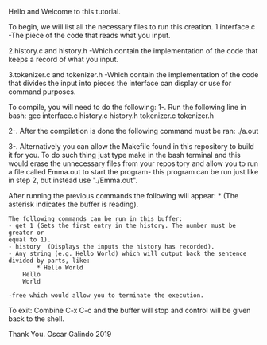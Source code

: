 Hello and Welcome to this tutorial.

To begin, we will list all the necessary files to run this creation.
1.interface.c -The piece of the code that reads what you input.

2.history.c and history.h -Which contain the implementation of the code that
keeps a record of what you input.

3.tokenizer.c and tokenizer.h -Which contain the implementation of the code
that divides the input into pieces the interface can display or use for
command purposes.

To compile, you will need to do the following:
1-. Run the following line in bash:
    gcc interface.c history.c history.h tokenizer.c tokenizer.h

2-. After the compilation is done the following command must be ran:
    ./a.out

3-. Alternatively you can allow the Makefile found in this repository to build
it for you. To do such thing just type make in the bash terminal and this
would erase the unnecessary files from your repository and allow you to run a
file called Emma.out to start the program- this program can be run just like
in step 2, but instead use "./Emma.out".

After running the previous commands the following will appear:
    * (The asterisk indicates the buffer is reading).

    The following commands can be run in this buffer:
    - get 1 (Gets the first entry in the history. The number must be greater or
    equal to 1).
    - history  (Displays the inputs the history has recorded).
    - Any string (e.g. Hello World) which will output back the sentence
    divided by parts, like:
    	    * Hello World
	    Hello
	    World

    -free which would allow you to terminate the execution. 

To exit: Combine C-x C-c and the buffer will stop and control will be given
back to the shell.

Thank You.
Oscar Galindo
2019

